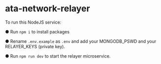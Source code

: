 # ata-network-relayer
To run this NodeJS service:

 ●	Run ```npm i``` to install packages
 
 ●	Rename ```.env.example``` as ```.env``` and add your MONGODB_PSWD and your RELAYER_KEYS (private key).
 
 ●	Run ```npm run dev``` to start the relayer microservice.
 
 
